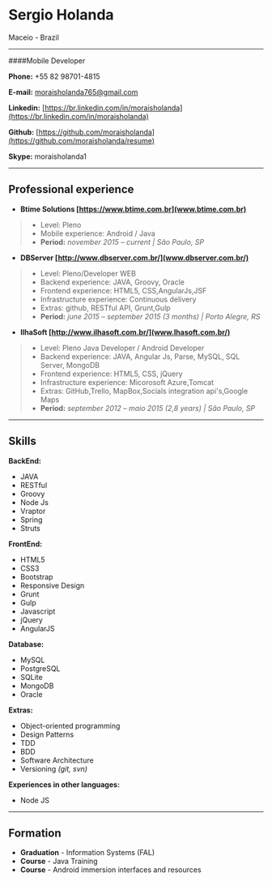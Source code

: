 # Sergio Holanda
Maceio - Brazil

---

####Mobile Developer

**Phone:** +55 82 98701-4815

**E-mail:** moraisholanda765@gmail.com

**Linkedin:** [https://br.linkedin.com/in/moraisholanda](https://br.linkedin.com/in/moraisholanda)

**Github:** [https://github.com/moraisholanda](https://github.com/moraisholanda/resume)

**Skype:** moraisholanda1

---

## Professional experience

* **Btime Solutions [https://www.btime.com.br](www.btime.com.br)**
> * Level: Pleno
> * Mobile experience: Android / Java
> * **Period:** *november 2015 – current | São Paulo, SP*

* **DBServer [http://www.dbserver.com.br/](www.dbserver.com.br/)**
> * Level: Pleno/Developer WEB
> * Backend experience: JAVA, Groovy, Oracle
> * Frontend experience: HTML5, CSS,AngularJs,JSF
> * Infrastructure experience: Continuous delivery
> * Extras: github, RESTful API, Grunt,Gulp
> * **Period:** *june 2015 – september 2015 (3 months) | Porto Alegre, RS*

* **IlhaSoft [http://www.ilhasoft.com.br/](www.lhasoft.com.br/)**
> * Level: Pleno Java Developer / Android Developer
> * Backend experience: JAVA, Angular Js, Parse, MySQL, SQL Server, MongoDB
> * Frontend experience: HTML5, CSS, jQuery
> * Infrastructure experience: Micorosoft Azure,Tomcat
> * Extras: GitHub,Trello, MapBox,Socials integration api's,Google Maps
> * **Period:** *september 2012 – maio 2015 (2,8 years) | São Paulo, SP*

---

## Skills

**BackEnd:**
* JAVA
* RESTful
* Groovy
* Node Js
* Vraptor
* Spring
* Struts

**FrontEnd:**
* HTML5
* CSS3
* Bootstrap
* Responsive Design
* Grunt
* Gulp
* Javascript
* jQuery
* AngularJS

**Database:**
* MySQL
* PostgreSQL
* SQLite
* MongoDB
* Oracle

**Extras:**
* Object-oriented programming
* Design Patterns
* TDD
* BDD
* Software Architecture
* Versioning *(git, svn)*

**Experiences in other languages:**
* Node JS 

---

## Formation

* **Graduation** - Information Systems (FAL)
* **Course** - Java Training
* **Course** - Android immersion interfaces and resources
